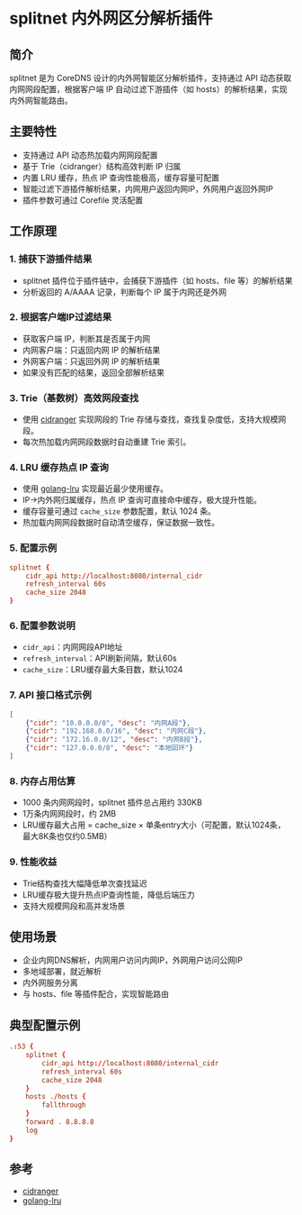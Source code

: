# splitnet 内外网区分解析插件

## 简介
splitnet 是为 CoreDNS 设计的内外网智能区分解析插件，支持通过 API 动态获取内网网段配置，根据客户端 IP 自动过滤下游插件（如 hosts）的解析结果，实现内外网智能路由。

## 主要特性
- 支持通过 API 动态热加载内网网段配置
- 基于 Trie（cidranger）结构高效判断 IP 归属
- 内置 LRU 缓存，热点 IP 查询性能极高，缓存容量可配置
- 智能过滤下游插件解析结果，内网用户返回内网IP，外网用户返回外网IP
- 插件参数可通过 Corefile 灵活配置

## 工作原理

### 1. 捕获下游插件结果
- splitnet 插件位于插件链中，会捕获下游插件（如 hosts、file 等）的解析结果
- 分析返回的 A/AAAA 记录，判断每个 IP 属于内网还是外网

### 2. 根据客户端IP过滤结果
- 获取客户端 IP，判断其是否属于内网
- 内网客户端：只返回内网 IP 的解析结果
- 外网客户端：只返回外网 IP 的解析结果
- 如果没有匹配的结果，返回全部解析结果

### 3. Trie（基数树）高效网段查找
- 使用 [cidranger](https://github.com/yl2chen/cidranger) 实现网段的 Trie 存储与查找，查找复杂度低，支持大规模网段。
- 每次热加载内网网段数据时自动重建 Trie 索引。

### 4. LRU 缓存热点 IP 查询
- 使用 [golang-lru](https://github.com/hashicorp/golang-lru) 实现最近最少使用缓存。
- IP->内外网归属缓存，热点 IP 查询可直接命中缓存，极大提升性能。
- 缓存容量可通过 `cache_size` 参数配置，默认 1024 条。
- 热加载内网网段数据时自动清空缓存，保证数据一致性。

### 5. 配置示例

```conf
splitnet {
    cidr_api http://localhost:8080/internal_cidr
    refresh_interval 60s
    cache_size 2048
}
```

### 6. 配置参数说明
- `cidr_api`：内网网段API地址
- `refresh_interval`：API刷新间隔，默认60s
- `cache_size`：LRU缓存最大条目数，默认1024

### 7. API 接口格式示例

```json
[
    {"cidr": "10.0.0.0/8", "desc": "内网A段"},
    {"cidr": "192.168.0.0/16", "desc": "内网C段"},
    {"cidr": "172.16.0.0/12", "desc": "内网B段"},
    {"cidr": "127.0.0.0/8", "desc": "本地回环"}
]
```

### 8. 内存占用估算
- 1000 条内网网段时，splitnet 插件总占用约 330KB
- 1万条内网网段时，约 2MB
- LRU缓存最大占用 = cache_size × 单条entry大小（可配置，默认1024条，最大8K条也仅约0.5MB）

### 9. 性能收益
- Trie结构查找大幅降低单次查找延迟
- LRU缓存极大提升热点IP查询性能，降低后端压力
- 支持大规模网段和高并发场景

## 使用场景
- 企业内网DNS解析，内网用户访问内网IP，外网用户访问公网IP
- 多地域部署，就近解析
- 内外网服务分离
- 与 hosts、file 等插件配合，实现智能路由

## 典型配置示例

```conf
.:53 {
    splitnet {
        cidr_api http://localhost:8080/internal_cidr
        refresh_interval 60s
        cache_size 2048
    }
    hosts ./hosts {
        fallthrough
    }
    forward . 8.8.8.8
    log
}
```

## 参考
- [cidranger](https://github.com/yl2chen/cidranger)
- [golang-lru](https://github.com/hashicorp/golang-lru) 